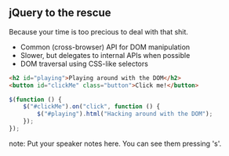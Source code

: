 ##  jQuery to the rescue

Because your time is too precious to deal with that shit.

* Common (cross-browser) API for DOM manipulation
* Slower, but delegates to internal APIs when possible
* DOM traversal using CSS-like selectors

````html
<h2 id="playing">Playing around with the DOM</h2>
<button id="clickMe" class="button">Click me!</button>
````

````javascript
$(function () {
    $("#clickMe").on("click", function () {
        $("#playing").html("Hacking around with the DOM");
    });
});
````



note:
    Put your speaker notes here.
    You can see them pressing 's'.
